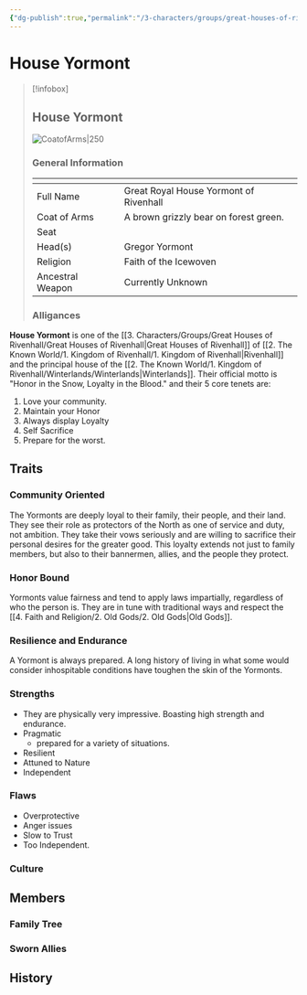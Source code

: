 ```yaml
---
{"dg-publish":true,"permalink":"/3-characters/groups/great-houses-of-rivenhall/house-yormont/house-yormont/"}
---
```


# House Yormont
> [!infobox] 
> ## House Yormont
> ![CoatofArms|250](https://i.imgur.com/4DvJ2r6.png)
> ### General Information
> <table><thead><tr><th colspan="2"></th></tr></thead><tbody><tr><td>Full Name</td><td>Great Royal House Yormont of Rivenhall</td></tr><tr><td>Coat of Arms</td><td>A brown grizzly bear on forest green. </td></tr><tr><td>Seat</td><td></td></tr><tr><td>Head(s)</td><td>Gregor Yormont</td></tr><tr><td>Religion</td><td>Faith of the Icewoven</td></tr><tr><td>Ancestral Weapon</td><td>Currently Unknown</td></tr></tbody></table>
><h3> Alligances </h3>

**House Yormont** is one of the [[3. Characters/Groups/Great Houses of Rivenhall/Great Houses of Rivenhall\|Great Houses of Rivenhall]] of [[2. The Known World/1. Kingdom of Rivenhall/1. Kingdom of Rivenhall\|Rivenhall]] and the principal house of the [[2. The Known World/1. Kingdom of Rivenhall/Winterlands/Winterlands\|Winterlands]]. Their official motto is "Honor in the Snow, Loyalty in the Blood." and their 5 core tenets are: 
1. Love your community. 
2. Maintain your Honor
3. Always display Loyalty 
4. Self Sacrifice
5. Prepare for the worst.

## Traits
### Community Oriented
The Yormonts are deeply loyal to their family, their people, and their land. They see their role as protectors of the North as one of service and duty, not ambition. They take their vows seriously and are willing to sacrifice their personal desires for the greater good. This loyalty extends not just to family members, but also to their bannermen, allies, and the people they protect.

### Honor Bound
Yormonts value fairness and tend to apply laws impartially, regardless of who the person is. They are in tune with traditional ways and respect the [[4. Faith and Religion/2. Old Gods/2. Old Gods\|Old Gods]].

### Resilience and Endurance
A Yormont is always prepared. A long history of living in what some would consider inhospitable conditions have toughen the skin of the Yormonts. 

### Strengths
- They are physically very impressive. Boasting high strength and endurance.
- Pragmatic 
	- prepared for a variety of situations.
- Resilient
- Attuned to Nature
- Independent 

### Flaws
- Overprotective
- Anger issues
- Slow to Trust
- Too Independent. 
### Culture

## Members
### Family Tree
### Sworn Allies

## History
